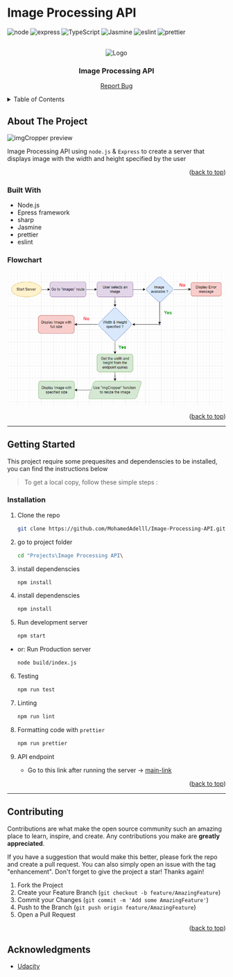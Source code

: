 # Image Processing API

<div id="top"></div>

![node](https://img.shields.io/badge/Node.js-339933?style=for-the-badge&logo=nodedotjs&logoColor=white)
![express](https://img.shields.io/badge/Express.js-000000?style=for-the-badge&logo=express&logoColor=white)
![TypeScript](https://img.shields.io/badge/TypeScript-007ACC?style=for-the-badge&logo=typescript&logoColor=white)
![Jasmine](https://img.shields.io/badge/Jasmine-8A4182?style=for-the-badge&logo=Jasmine&logoColor=white)
![eslint](https://img.shields.io/badge/eslint-3A33D1?style=for-the-badge&logo=eslint&logoColor=white)
![prettier](https://img.shields.io/badge/prettier-1A2C34?style=for-the-badge&logo=prettier&logoColor=F7BA3E)

<!-- PROJECT LOGO -->
<br />
<div align="center">
    <img src="./assets/imgCropper.svg" alt="Logo" height="80">

  <h3 align="center">Image Processing API</h3>

  <p align="center">
    <a href="https://github.com/MohamedAdelll/Image-Processing-API/issues">Report Bug</a>
  </p>
</div>

<!-- TABLE OF CONTENTS -->
<details>
  <summary>Table of Contents</summary>
  <ol>
    <li>
      <a href="#about-the-project">About The Project</a>
      <ul>
        <li><a href="#built-with">Built With</a></li>
        <li><a href="#flowchart">Flowchart</a></li>
      </ul>
    </li>
    <li>
      <a href="#getting-started">Getting Started</a>
      <ul>
        <li><a href="#installation">Installation</a></li>
      </ul>
    </li>
    <li><a href="#contributing">Contributing</a></li>
    <li><a href="#acknowledgments">Acknowledgments</a></li>
  </ol>
</details>

<!-- ABOUT THE PROJECT -->

## About The Project

![imgCropper preview](./assets/imgCropper-preview.gif)

Image Processing API using `node.js` & `Express` to create a server that displays image with the width and height specified by the user

<p align="right">(<a href="#top">back to top</a>)</p>

### Built With

- Node.js
- Epress framework
- sharp
- Jasmine
- prettier
- eslint

### Flowchart

<img src='./assets/flowshart1.PNG' alt='flowchart' >

<p align="right">(<a href="#top">back to top</a>)</p>

---

<!-- GETTING STARTED -->

## Getting Started

This project require some prequesites and dependenscies to be installed, you can find the instructions below

> To get a local copy, follow these simple steps :

### Installation

1. Clone the repo
   ```sh
   git clone https://github.com/MohamedAdelll/Image-Processing-API.git
   ```
2. go to project folder
   ```sh
   cd "Projects\Image Processing API\
   ```
3. install dependenscies
   ```sh
   npm install
   ```
4. install dependenscies
   ```sh
   npm install
   ```
5. Run development server
   ```sh
   npm start
   ```

- or: Run Production server
  ```sh
  node build/index.js
  ```

6. Testing
   ```sh
   npm run test
   ```
7. Linting
   ```sh
   npm run lint
   ```
8. Formatting code with `prettier`
   ```sh
   npm run prettier
   ```
9. API endpoint

   - Go to this link after running the server ->
     [main-link](http://localhost:3000/images)

<p align="right">(<a href="#top">back to top</a>)</p>

---

<!-- CONTRIBUTING -->

## Contributing

Contributions are what make the open source community such an amazing place to learn, inspire, and create. Any contributions you make are **greatly appreciated**.

If you have a suggestion that would make this better, please fork the repo and create a pull request. You can also simply open an issue with the tag "enhancement".
Don't forget to give the project a star! Thanks again!

1. Fork the Project
2. Create your Feature Branch (`git checkout -b feature/AmazingFeature`)
3. Commit your Changes (`git commit -m 'Add some AmazingFeature'`)
4. Push to the Branch (`git push origin feature/AmazingFeature`)
5. Open a Pull Request

<p align="right">(<a href="#top">back to top</a>)</p>

<!-- ACKNOWLEDGMENTS -->

## Acknowledgments

- [Udacity](https://github.com/udacity)
